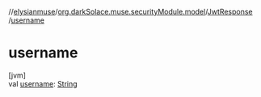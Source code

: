 //[elysianmuse](../../../index.md)/[org.darkSolace.muse.securityModule.model](../index.md)/[JwtResponse](index.md)
/[username](username.md)

# username

[jvm]\
val [username](username.md): [String](https://kotlinlang.org/api/latest/jvm/stdlib/kotlin/-string/index.html)
